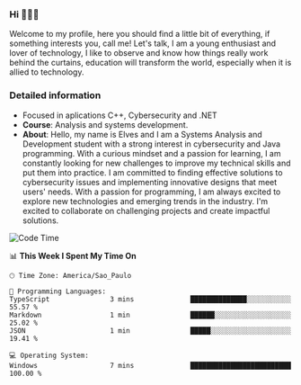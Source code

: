


### Hi 🙋🏽‍♂️

Welcome to my profile, here you should find a little bit of everything, if something interests you, call me! Let's talk,
I am a young enthusiast and lover of technology, I like to observe and know how things really work behind the curtains, 
education will transform the world, especially when it is allied to technology.

### Detailed information
* Focused in aplications C++, Cybersecurity and .NET
* **Course**: Analysis and systems development.
* **About**: Hello, my name is Elves and I am a Systems Analysis and Development student with a strong interest in cybersecurity and Java programming. With a curious mindset and a passion for learning, I am constantly looking for new challenges to improve my technical skills and put them into practice. I am committed to finding effective solutions to cybersecurity issues and implementing innovative designs that meet users' needs. With a passion for programming, I am always excited to explore new technologies and emerging trends in the industry. I'm excited to collaborate on challenging projects and create impactful solutions.

<!--START_SECTION:waka-->
![Code Time](http://img.shields.io/badge/Code%20Time-42%20hrs%2035%20mins-blue)

📊 **This Week I Spent My Time On** 

```text
🕑︎ Time Zone: America/Sao_Paulo

💬 Programming Languages: 
TypeScript               3 mins              ██████████████░░░░░░░░░░░   55.57 % 
Markdown                 1 min               ██████░░░░░░░░░░░░░░░░░░░   25.02 % 
JSON                     1 min               █████░░░░░░░░░░░░░░░░░░░░   19.41 % 

💻 Operating System: 
Windows                  7 mins              █████████████████████████   100.00 % 
```


<!--END_SECTION:waka-->


